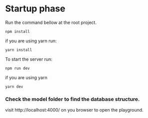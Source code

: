 # Startup phase 

Run the command bellow at the root project.

```shell
npm install 
```

if you are using yarn run:
```shell
yarn install 
```

To start the server run:

```shell
npm run dev
```

if you are using yarn

```shell
yarn dev
```
### Check the model folder to find the database structure.

visit  http://localhost:4000/ on you browser to open the playground.



